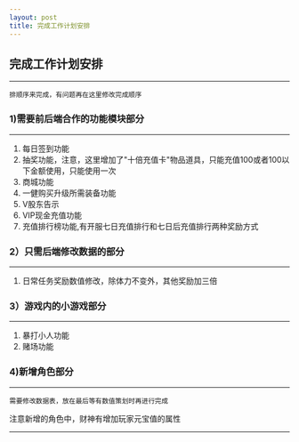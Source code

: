 ```yaml
---
layout: post
title: 完成工作计划安排
---
```


## 完成工作计划安排
----------------------

```
排顺序来完成，有问题再在这里修改完成顺序
```
### 1)需要前后端合作的功能模块部分
------------
1. 每日签到功能
2. 抽奖功能，注意，这里增加了"十倍充值卡"物品道具，只能充值100或者100以下金额使用，只能使用一次
3. 商城功能
4. 一健购买升级所需装备功能
5. V股东告示
6. VIP现金充值功能
7. 充值排行榜功能,有开服七日充值排行和七日后充值排行两种奖励方式


### 2）只需后端修改数据的部分
-------------------

1. 日常任务奖励数值修改，除体力不变外，其他奖励加三倍

### 3）游戏内的小游戏部分
------------------

1. 暴打小人功能
2. 赌场功能

### 4)新增角色部分
---------------------
```
需要修改数据表，放在最后等有数值策划时再进行完成
```
注意新增的角色中，财神有增加玩家元宝值的属性

----------------------


